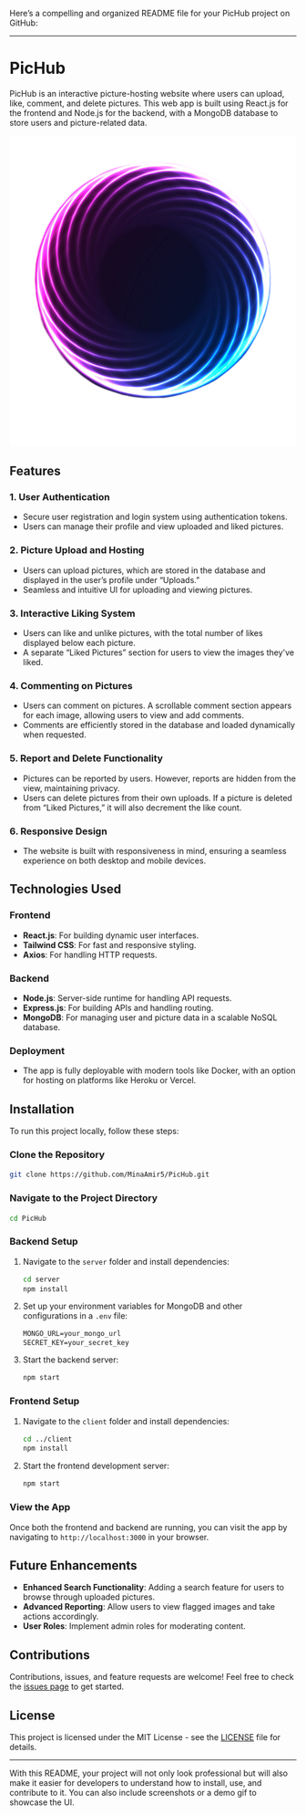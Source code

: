 Here’s a compelling and organized README file for your PicHub project on GitHub:

---

# PicHub

PicHub is an interactive picture-hosting website where users can upload, like, comment, and delete pictures. This web app is built using React.js for the frontend and Node.js for the backend, with a MongoDB database to store users and picture-related data. 

![Logo](./frontend/pichub/public/logo.png)

## Features

### 1. **User Authentication**
- Secure user registration and login system using authentication tokens.
- Users can manage their profile and view uploaded and liked pictures.

### 2. **Picture Upload and Hosting**
- Users can upload pictures, which are stored in the database and displayed in the user’s profile under “Uploads.”
- Seamless and intuitive UI for uploading and viewing pictures.

### 3. **Interactive Liking System**
- Users can like and unlike pictures, with the total number of likes displayed below each picture.
- A separate “Liked Pictures” section for users to view the images they've liked.

### 4. **Commenting on Pictures**
- Users can comment on pictures. A scrollable comment section appears for each image, allowing users to view and add comments.
- Comments are efficiently stored in the database and loaded dynamically when requested.

### 5. **Report and Delete Functionality**
- Pictures can be reported by users. However, reports are hidden from the view, maintaining privacy.
- Users can delete pictures from their own uploads. If a picture is deleted from “Liked Pictures,” it will also decrement the like count.

### 6. **Responsive Design**
- The website is built with responsiveness in mind, ensuring a seamless experience on both desktop and mobile devices.

## Technologies Used

### Frontend
- **React.js**: For building dynamic user interfaces.
- **Tailwind CSS**: For fast and responsive styling.
- **Axios**: For handling HTTP requests.
  
### Backend
- **Node.js**: Server-side runtime for handling API requests.
- **Express.js**: For building APIs and handling routing.
- **MongoDB**: For managing user and picture data in a scalable NoSQL database.

### Deployment
- The app is fully deployable with modern tools like Docker, with an option for hosting on platforms like Heroku or Vercel.

## Installation

To run this project locally, follow these steps:

### Clone the Repository
```bash
git clone https://github.com/MinaAmir5/PicHub.git
```

### Navigate to the Project Directory
```bash
cd PicHub
```

### Backend Setup
1. Navigate to the `server` folder and install dependencies:
    ```bash
    cd server
    npm install
    ```
2. Set up your environment variables for MongoDB and other configurations in a `.env` file:
    ```
    MONGO_URL=your_mongo_url
    SECRET_KEY=your_secret_key
    ```
3. Start the backend server:
    ```bash
    npm start
    ```

### Frontend Setup
1. Navigate to the `client` folder and install dependencies:
    ```bash
    cd ../client
    npm install
    ```
2. Start the frontend development server:
    ```bash
    npm start
    ```

### View the App
Once both the frontend and backend are running, you can visit the app by navigating to `http://localhost:3000` in your browser.

## Future Enhancements

- **Enhanced Search Functionality**: Adding a search feature for users to browse through uploaded pictures.
- **Advanced Reporting**: Allow users to view flagged images and take actions accordingly.
- **User Roles**: Implement admin roles for moderating content.

## Contributions

Contributions, issues, and feature requests are welcome! Feel free to check the [issues page](https://github.com/MinaAmir5/PicHub/issues) to get started.

## License

This project is licensed under the MIT License - see the [LICENSE](LICENSE) file for details.

---

With this README, your project will not only look professional but will also make it easier for developers to understand how to install, use, and contribute to it. You can also include screenshots or a demo gif to showcase the UI.